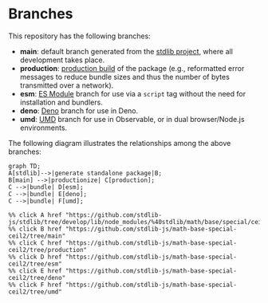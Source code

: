 <!--

@license Apache-2.0

Copyright (c) 2022 The Stdlib Authors.

Licensed under the Apache License, Version 2.0 (the "License");
you may not use this file except in compliance with the License.
You may obtain a copy of the License at

    http://www.apache.org/licenses/LICENSE-2.0

Unless required by applicable law or agreed to in writing, software
distributed under the License is distributed on an "AS IS" BASIS,
WITHOUT WARRANTIES OR CONDITIONS OF ANY KIND, either express or implied.
See the License for the specific language governing permissions and
limitations under the License.

-->

# Branches

This repository has the following branches:

-   **main**: default branch generated from the [stdlib project][stdlib-url], where all development takes place.
-   **production**: [production build][production-url] of the package (e.g., reformatted error messages to reduce bundle sizes and thus the number of bytes transmitted over a network).
-   **esm**: [ES Module][esm-url] branch for use via a `script` tag without the need for installation and bundlers.
-   **deno**: [Deno][deno-url] branch for use in Deno.
-   **umd**: [UMD][umd-url] branch for use in Observable, or in dual browser/Node.js environments.

The following diagram illustrates the relationships among the above branches:

```mermaid
graph TD;
A[stdlib]-->|generate standalone package|B;
B[main] -->|productionize| C[production];
C -->|bundle| D[esm];
C -->|bundle| E[deno];
C -->|bundle| F[umd];

%% click A href "https://github.com/stdlib-js/stdlib/tree/develop/lib/node_modules/%40stdlib/math/base/special/ceil2"
%% click B href "https://github.com/stdlib-js/math-base-special-ceil2/tree/main"
%% click C href "https://github.com/stdlib-js/math-base-special-ceil2/tree/production"
%% click D href "https://github.com/stdlib-js/math-base-special-ceil2/tree/esm"
%% click E href "https://github.com/stdlib-js/math-base-special-ceil2/tree/deno"
%% click F href "https://github.com/stdlib-js/math-base-special-ceil2/tree/umd"
```

[stdlib-url]: https://github.com/stdlib-js/stdlib/tree/develop/lib/node_modules/%40stdlib/math/base/special/ceil2
[production-url]: https://github.com/stdlib-js/math-base-special-ceil2/tree/production
[deno-url]: https://github.com/stdlib-js/math-base-special-ceil2/tree/deno
[umd-url]: https://github.com/stdlib-js/math-base-special-ceil2/tree/umd
[esm-url]: https://github.com/stdlib-js/math-base-special-ceil2/tree/esm